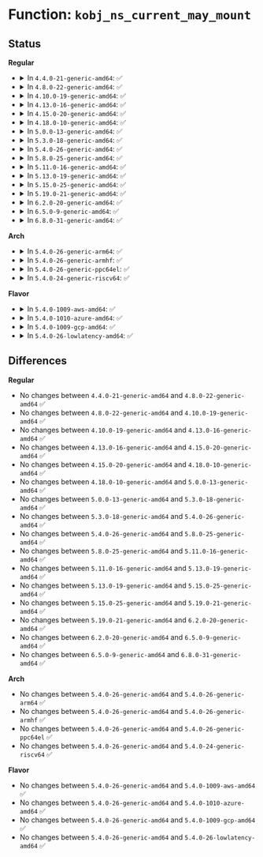 # Function: <code>kobj_ns_current_may_mount</code>

## Status
<b>Regular</b>
<ul>
<li>
<details>
<summary>In <code>4.4.0-21-generic-amd64</code>: ✅</summary>

```c
bool kobj_ns_current_may_mount(enum kobj_ns_type type)
```

```json
{
  "name": "kobj_ns_current_may_mount",
  "collision_type": "Unique Global",
  "inline_type": "No",
  "funcs": [
    {
      "addr": 18446744071582959360,
      "name": "kobj_ns_current_may_mount",
      "external": true,
      "loc": "lib/kobject.c:1013",
      "file": "lib/kobject.c",
      "inline": "seen, unknown",
      "caller_inline": [],
      "caller_func": [
        "fs/sysfs/mount.c:sysfs_mount"
      ]
    }
  ],
  "symbols": [
    {
      "addr": 18446744071582959360,
      "name": "kobj_ns_current_may_mount",
      "section": ".text",
      "bind": "STB_GLOBAL",
      "size": 67
    }
  ]
}
```
</details>
</li>
<li>
<details>
<summary>In <code>4.8.0-22-generic-amd64</code>: ✅</summary>

```c
bool kobj_ns_current_may_mount(enum kobj_ns_type type)
```

```json
{
  "name": "kobj_ns_current_may_mount",
  "collision_type": "Unique Global",
  "inline_type": "No",
  "funcs": [
    {
      "addr": 18446744071583246784,
      "name": "kobj_ns_current_may_mount",
      "external": true,
      "loc": "lib/kobject.c:1014",
      "file": "lib/kobject.c",
      "inline": "seen, unknown",
      "caller_inline": [],
      "caller_func": [
        "fs/sysfs/mount.c:sysfs_mount"
      ]
    }
  ],
  "symbols": [
    {
      "addr": 18446744071583246784,
      "name": "kobj_ns_current_may_mount",
      "section": ".text",
      "bind": "STB_GLOBAL",
      "size": 67
    }
  ]
}
```
</details>
</li>
<li>
<details>
<summary>In <code>4.10.0-19-generic-amd64</code>: ✅</summary>

```c
bool kobj_ns_current_may_mount(enum kobj_ns_type type)
```

```json
{
  "name": "kobj_ns_current_may_mount",
  "collision_type": "Unique Global",
  "inline_type": "No",
  "funcs": [
    {
      "addr": 18446744071583362096,
      "name": "kobj_ns_current_may_mount",
      "external": true,
      "loc": "lib/kobject.c:1014",
      "file": "lib/kobject.c",
      "inline": "seen, unknown",
      "caller_inline": [],
      "caller_func": [
        "fs/sysfs/mount.c:sysfs_mount"
      ]
    }
  ],
  "symbols": [
    {
      "addr": 18446744071583362096,
      "name": "kobj_ns_current_may_mount",
      "section": ".text",
      "bind": "STB_GLOBAL",
      "size": 67
    }
  ]
}
```
</details>
</li>
<li>
<details>
<summary>In <code>4.13.0-16-generic-amd64</code>: ✅</summary>

```c
bool kobj_ns_current_may_mount(enum kobj_ns_type type)
```

```json
{
  "name": "kobj_ns_current_may_mount",
  "collision_type": "Unique Global",
  "inline_type": "No",
  "funcs": [
    {
      "addr": 18446744071588212304,
      "name": "kobj_ns_current_may_mount",
      "external": true,
      "loc": "lib/kobject.c:1017",
      "file": "lib/kobject.c",
      "inline": "seen, unknown",
      "caller_inline": [],
      "caller_func": [
        "fs/sysfs/mount.c:sysfs_mount"
      ]
    }
  ],
  "symbols": [
    {
      "addr": 18446744071588212304,
      "name": "kobj_ns_current_may_mount",
      "section": ".text",
      "bind": "STB_GLOBAL",
      "size": 67
    }
  ]
}
```
</details>
</li>
<li>
<details>
<summary>In <code>4.15.0-20-generic-amd64</code>: ✅</summary>

```c
bool kobj_ns_current_may_mount(enum kobj_ns_type type)
```

```json
{
  "name": "kobj_ns_current_may_mount",
  "collision_type": "Unique Global",
  "inline_type": "No",
  "funcs": [
    {
      "addr": 18446744071588761872,
      "name": "kobj_ns_current_may_mount",
      "external": true,
      "loc": "lib/kobject.c:1017",
      "file": "lib/kobject.c",
      "inline": "seen, unknown",
      "caller_inline": [],
      "caller_func": [
        "fs/sysfs/mount.c:sysfs_mount"
      ]
    }
  ],
  "symbols": [
    {
      "addr": 18446744071588761872,
      "name": "kobj_ns_current_may_mount",
      "section": ".text",
      "bind": "STB_GLOBAL",
      "size": 73
    }
  ]
}
```
</details>
</li>
<li>
<details>
<summary>In <code>4.18.0-10-generic-amd64</code>: ✅</summary>

```c
bool kobj_ns_current_may_mount(enum kobj_ns_type type)
```

```json
{
  "name": "kobj_ns_current_may_mount",
  "collision_type": "Unique Global",
  "inline_type": "No",
  "funcs": [
    {
      "addr": 18446744071589140112,
      "name": "kobj_ns_current_may_mount",
      "external": true,
      "loc": "lib/kobject.c:1037",
      "file": "lib/kobject.c",
      "inline": "seen, unknown",
      "caller_inline": [],
      "caller_func": [
        "fs/sysfs/mount.c:sysfs_mount"
      ]
    }
  ],
  "symbols": [
    {
      "addr": 18446744071589140112,
      "name": "kobj_ns_current_may_mount",
      "section": ".text",
      "bind": "STB_GLOBAL",
      "size": 73
    }
  ]
}
```
</details>
</li>
<li>
<details>
<summary>In <code>5.0.0-13-generic-amd64</code>: ✅</summary>

```c
bool kobj_ns_current_may_mount(enum kobj_ns_type type)
```

```json
{
  "name": "kobj_ns_current_may_mount",
  "collision_type": "Unique Global",
  "inline_type": "No",
  "funcs": [
    {
      "addr": 18446744071589374960,
      "name": "kobj_ns_current_may_mount",
      "external": true,
      "loc": "lib/kobject.c:1037",
      "file": "lib/kobject.c",
      "inline": "seen, unknown",
      "caller_inline": [],
      "caller_func": [
        "fs/sysfs/mount.c:sysfs_mount"
      ]
    }
  ],
  "symbols": [
    {
      "addr": 18446744071589374960,
      "name": "kobj_ns_current_may_mount",
      "section": ".text",
      "bind": "STB_GLOBAL",
      "size": 73
    }
  ]
}
```
</details>
</li>
<li>
<details>
<summary>In <code>5.3.0-18-generic-amd64</code>: ✅</summary>

```c
bool kobj_ns_current_may_mount(enum kobj_ns_type type)
```

```json
{
  "name": "kobj_ns_current_may_mount",
  "collision_type": "Unique Global",
  "inline_type": "No",
  "funcs": [
    {
      "addr": 18446744071589832112,
      "name": "kobj_ns_current_may_mount",
      "external": true,
      "loc": "lib/kobject.c:1068",
      "file": "lib/kobject.c",
      "inline": "seen, unknown",
      "caller_inline": [],
      "caller_func": [
        "fs/sysfs/mount.c:sysfs_init_fs_context"
      ]
    }
  ],
  "symbols": [
    {
      "addr": 18446744071589832112,
      "name": "kobj_ns_current_may_mount",
      "section": ".text",
      "bind": "STB_GLOBAL",
      "size": 76
    }
  ]
}
```
</details>
</li>
<li>
<details>
<summary>In <code>5.4.0-26-generic-amd64</code>: ✅</summary>

```c
bool kobj_ns_current_may_mount(enum kobj_ns_type type)
```

```json
{
  "name": "kobj_ns_current_may_mount",
  "collision_type": "Unique Global",
  "inline_type": "No",
  "funcs": [
    {
      "addr": 18446744071590058256,
      "name": "kobj_ns_current_may_mount",
      "external": true,
      "loc": "lib/kobject.c:1068",
      "file": "lib/kobject.c",
      "inline": "seen, unknown",
      "caller_inline": [],
      "caller_func": [
        "fs/sysfs/mount.c:sysfs_init_fs_context"
      ]
    }
  ],
  "symbols": [
    {
      "addr": 18446744071590058256,
      "name": "kobj_ns_current_may_mount",
      "section": ".text",
      "bind": "STB_GLOBAL",
      "size": 76
    }
  ]
}
```
</details>
</li>
<li>
<details>
<summary>In <code>5.8.0-25-generic-amd64</code>: ✅</summary>

```c
bool kobj_ns_current_may_mount(enum kobj_ns_type type)
```

```json
{
  "name": "kobj_ns_current_may_mount",
  "collision_type": "Unique Global",
  "inline_type": "No",
  "funcs": [
    {
      "addr": 18446744071585053712,
      "name": "kobj_ns_current_may_mount",
      "external": true,
      "loc": "lib/kobject.c:1085",
      "file": "lib/kobject.c",
      "inline": "seen, unknown",
      "caller_inline": [],
      "caller_func": [
        "fs/sysfs/mount.c:sysfs_init_fs_context"
      ]
    }
  ],
  "symbols": [
    {
      "addr": 18446744071585053712,
      "name": "kobj_ns_current_may_mount",
      "section": ".text",
      "bind": "STB_GLOBAL",
      "size": 79
    }
  ]
}
```
</details>
</li>
<li>
<details>
<summary>In <code>5.11.0-16-generic-amd64</code>: ✅</summary>

```c
bool kobj_ns_current_may_mount(enum kobj_ns_type type)
```

```json
{
  "name": "kobj_ns_current_may_mount",
  "collision_type": "Unique Global",
  "inline_type": "No",
  "funcs": [
    {
      "addr": 18446744071585203504,
      "name": "kobj_ns_current_may_mount",
      "external": true,
      "loc": "lib/kobject.c:1082",
      "file": "lib/kobject.c",
      "inline": "seen, unknown",
      "caller_inline": [],
      "caller_func": [
        "fs/sysfs/mount.c:sysfs_init_fs_context"
      ]
    }
  ],
  "symbols": [
    {
      "addr": 18446744071585203504,
      "name": "kobj_ns_current_may_mount",
      "section": ".text",
      "bind": "STB_GLOBAL",
      "size": 79
    }
  ]
}
```
</details>
</li>
<li>
<details>
<summary>In <code>5.13.0-19-generic-amd64</code>: ✅</summary>

```c
bool kobj_ns_current_may_mount(enum kobj_ns_type type)
```

```json
{
  "name": "kobj_ns_current_may_mount",
  "collision_type": "Unique Global",
  "inline_type": "No",
  "funcs": [
    {
      "addr": 18446744071585086576,
      "name": "kobj_ns_current_may_mount",
      "external": true,
      "loc": "lib/kobject.c:1082",
      "file": "lib/kobject.c",
      "inline": "seen, unknown",
      "caller_inline": [],
      "caller_func": [
        "fs/sysfs/mount.c:sysfs_init_fs_context"
      ]
    }
  ],
  "symbols": [
    {
      "addr": 18446744071585086576,
      "name": "kobj_ns_current_may_mount",
      "section": ".text",
      "bind": "STB_GLOBAL",
      "size": 79
    }
  ]
}
```
</details>
</li>
<li>
<details>
<summary>In <code>5.15.0-25-generic-amd64</code>: ✅</summary>

```c
bool kobj_ns_current_may_mount(enum kobj_ns_type type)
```

```json
{
  "name": "kobj_ns_current_may_mount",
  "collision_type": "Unique Global",
  "inline_type": "No",
  "funcs": [
    {
      "addr": 18446744071585533504,
      "name": "kobj_ns_current_may_mount",
      "external": true,
      "loc": "lib/kobject.c:1082",
      "file": "lib/kobject.c",
      "inline": "seen, unknown",
      "caller_inline": [],
      "caller_func": [
        "fs/sysfs/mount.c:sysfs_init_fs_context"
      ]
    }
  ],
  "symbols": [
    {
      "addr": 18446744071585533504,
      "name": "kobj_ns_current_may_mount",
      "section": ".text",
      "bind": "STB_GLOBAL",
      "size": 79
    }
  ]
}
```
</details>
</li>
<li>
<details>
<summary>In <code>5.19.0-21-generic-amd64</code>: ✅</summary>

```c
bool kobj_ns_current_may_mount(enum kobj_ns_type type)
```

```json
{
  "name": "kobj_ns_current_may_mount",
  "collision_type": "Unique Global",
  "inline_type": "No",
  "funcs": [
    {
      "addr": 18446744071586687392,
      "name": "kobj_ns_current_may_mount",
      "external": true,
      "loc": "lib/kobject.c:1050",
      "file": "lib/kobject.c",
      "inline": "seen, unknown",
      "caller_inline": [],
      "caller_func": [
        "fs/sysfs/mount.c:sysfs_init_fs_context"
      ]
    }
  ],
  "symbols": [
    {
      "addr": 18446744071586687392,
      "name": "kobj_ns_current_may_mount",
      "section": ".text",
      "bind": "STB_GLOBAL",
      "size": 84
    }
  ]
}
```
</details>
</li>
<li>
<details>
<summary>In <code>6.2.0-20-generic-amd64</code>: ✅</summary>

```c
bool kobj_ns_current_may_mount(enum kobj_ns_type type)
```

```json
{
  "name": "kobj_ns_current_may_mount",
  "collision_type": "Unique Global",
  "inline_type": "No",
  "funcs": [
    {
      "addr": 18446744071595768640,
      "name": "kobj_ns_current_may_mount",
      "external": true,
      "loc": "lib/kobject.c:1065",
      "file": "lib/kobject.c",
      "inline": "seen, unknown",
      "caller_inline": [],
      "caller_func": [
        "fs/sysfs/mount.c:sysfs_init_fs_context"
      ]
    }
  ],
  "symbols": [
    {
      "addr": 18446744071595768640,
      "name": "kobj_ns_current_may_mount",
      "section": ".text",
      "bind": "STB_GLOBAL",
      "size": 84
    }
  ]
}
```
</details>
</li>
<li>
<details>
<summary>In <code>6.5.0-9-generic-amd64</code>: ✅</summary>

```c
bool kobj_ns_current_may_mount(enum kobj_ns_type type)
```

```json
{
  "name": "kobj_ns_current_may_mount",
  "collision_type": "Unique Global",
  "inline_type": "No",
  "funcs": [
    {
      "addr": 18446744071596293040,
      "name": "kobj_ns_current_may_mount",
      "external": true,
      "loc": "lib/kobject.c:1066",
      "file": "lib/kobject.c",
      "inline": "seen, unknown",
      "caller_inline": [],
      "caller_func": [
        "fs/sysfs/mount.c:sysfs_init_fs_context"
      ]
    }
  ],
  "symbols": [
    {
      "addr": 18446744071596293040,
      "name": "kobj_ns_current_may_mount",
      "section": ".text",
      "bind": "STB_GLOBAL",
      "size": 84
    }
  ]
}
```
</details>
</li>
<li>
<details>
<summary>In <code>6.8.0-31-generic-amd64</code>: ✅</summary>

```c
bool kobj_ns_current_may_mount(enum kobj_ns_type type)
```

```json
{
  "name": "kobj_ns_current_may_mount",
  "collision_type": "Unique Global",
  "inline_type": "No",
  "funcs": [
    {
      "addr": 18446744071597178000,
      "name": "kobj_ns_current_may_mount",
      "external": true,
      "loc": "lib/kobject.c:1074",
      "file": "lib/kobject.c",
      "inline": "seen, unknown",
      "caller_inline": [],
      "caller_func": [
        "fs/sysfs/mount.c:sysfs_init_fs_context"
      ]
    }
  ],
  "symbols": [
    {
      "addr": 18446744071597178000,
      "name": "kobj_ns_current_may_mount",
      "section": ".text",
      "bind": "STB_GLOBAL",
      "size": 82
    }
  ]
}
```
</details>
</li>
</ul>
<b>Arch</b>
<ul>
<li>
<details>
<summary>In <code>5.4.0-26-generic-arm64</code>: ✅</summary>

```c
bool kobj_ns_current_may_mount(enum kobj_ns_type type)
```

```json
{
  "name": "kobj_ns_current_may_mount",
  "collision_type": "Unique Global",
  "inline_type": "No",
  "funcs": [
    {
      "addr": 18446603336503835448,
      "name": "kobj_ns_current_may_mount",
      "external": true,
      "loc": "lib/kobject.c:1068",
      "file": "lib/kobject.c",
      "inline": "seen, unknown",
      "caller_inline": [],
      "caller_func": [
        "fs/sysfs/mount.c:sysfs_init_fs_context"
      ]
    }
  ],
  "symbols": [
    {
      "addr": 18446603336503835448,
      "name": "kobj_ns_current_may_mount",
      "section": ".text",
      "bind": "STB_GLOBAL",
      "size": 192
    }
  ]
}
```
</details>
</li>
<li>
<details>
<summary>In <code>5.4.0-26-generic-armhf</code>: ✅</summary>

```c
bool kobj_ns_current_may_mount(enum kobj_ns_type type)
```

```json
{
  "name": "kobj_ns_current_may_mount",
  "collision_type": "Unique Global",
  "inline_type": "No",
  "funcs": [
    {
      "addr": 3236454660,
      "name": "kobj_ns_current_may_mount",
      "external": true,
      "loc": "lib/kobject.c:1068",
      "file": "lib/kobject.c",
      "inline": "seen, unknown",
      "caller_inline": [],
      "caller_func": [
        "fs/sysfs/mount.c:sysfs_init_fs_context"
      ]
    }
  ],
  "symbols": [
    {
      "addr": 3236454660,
      "name": "kobj_ns_current_may_mount",
      "section": ".text",
      "bind": "STB_GLOBAL",
      "size": 100
    }
  ]
}
```
</details>
</li>
<li>
<details>
<summary>In <code>5.4.0-26-generic-ppc64el</code>: ✅</summary>

```c
bool kobj_ns_current_may_mount(enum kobj_ns_type type)
```

```json
{
  "name": "kobj_ns_current_may_mount",
  "collision_type": "Unique Global",
  "inline_type": "No",
  "funcs": [
    {
      "addr": 13835058055297684672,
      "name": "kobj_ns_current_may_mount",
      "external": true,
      "loc": "lib/kobject.c:1068",
      "file": "lib/kobject.c",
      "inline": "seen, unknown",
      "caller_inline": [],
      "caller_func": [
        "fs/sysfs/mount.c:sysfs_init_fs_context"
      ]
    }
  ],
  "symbols": [
    {
      "addr": 13835058055297684672,
      "name": "kobj_ns_current_may_mount",
      "section": ".text",
      "bind": "STB_GLOBAL",
      "size": 236
    }
  ]
}
```
</details>
</li>
<li>
<details>
<summary>In <code>5.4.0-24-generic-riscv64</code>: ✅</summary>

```c
bool kobj_ns_current_may_mount(enum kobj_ns_type type)
```

```json
{
  "name": "kobj_ns_current_may_mount",
  "collision_type": "Unique Global",
  "inline_type": "No",
  "funcs": [
    {
      "addr": 18446743936279727338,
      "name": "kobj_ns_current_may_mount",
      "external": true,
      "loc": "lib/kobject.c:1068",
      "file": "lib/kobject.c",
      "inline": "seen, unknown",
      "caller_inline": [],
      "caller_func": [
        "fs/sysfs/mount.c:sysfs_init_fs_context"
      ]
    }
  ],
  "symbols": [
    {
      "addr": 18446743936279727338,
      "name": "kobj_ns_current_may_mount",
      "section": ".text",
      "bind": "STB_GLOBAL",
      "size": 128
    }
  ]
}
```
</details>
</li>
</ul>
<b>Flavor</b>
<ul>
<li>
<details>
<summary>In <code>5.4.0-1009-aws-amd64</code>: ✅</summary>

```c
bool kobj_ns_current_may_mount(enum kobj_ns_type type)
```

```json
{
  "name": "kobj_ns_current_may_mount",
  "collision_type": "Unique Global",
  "inline_type": "No",
  "funcs": [
    {
      "addr": 18446744071589660512,
      "name": "kobj_ns_current_may_mount",
      "external": true,
      "loc": "lib/kobject.c:1068",
      "file": "lib/kobject.c",
      "inline": "seen, unknown",
      "caller_inline": [],
      "caller_func": [
        "fs/sysfs/mount.c:sysfs_init_fs_context"
      ]
    }
  ],
  "symbols": [
    {
      "addr": 18446744071589660512,
      "name": "kobj_ns_current_may_mount",
      "section": ".text",
      "bind": "STB_GLOBAL",
      "size": 76
    }
  ]
}
```
</details>
</li>
<li>
<details>
<summary>In <code>5.4.0-1010-azure-amd64</code>: ✅</summary>

```c
bool kobj_ns_current_may_mount(enum kobj_ns_type type)
```

```json
{
  "name": "kobj_ns_current_may_mount",
  "collision_type": "Unique Global",
  "inline_type": "No",
  "funcs": [
    {
      "addr": 18446744071589386336,
      "name": "kobj_ns_current_may_mount",
      "external": true,
      "loc": "lib/kobject.c:1068",
      "file": "lib/kobject.c",
      "inline": "seen, unknown",
      "caller_inline": [],
      "caller_func": [
        "fs/sysfs/mount.c:sysfs_init_fs_context"
      ]
    }
  ],
  "symbols": [
    {
      "addr": 18446744071589386336,
      "name": "kobj_ns_current_may_mount",
      "section": ".text",
      "bind": "STB_GLOBAL",
      "size": 76
    }
  ]
}
```
</details>
</li>
<li>
<details>
<summary>In <code>5.4.0-1009-gcp-amd64</code>: ✅</summary>

```c
bool kobj_ns_current_may_mount(enum kobj_ns_type type)
```

```json
{
  "name": "kobj_ns_current_may_mount",
  "collision_type": "Unique Global",
  "inline_type": "No",
  "funcs": [
    {
      "addr": 18446744071590103888,
      "name": "kobj_ns_current_may_mount",
      "external": true,
      "loc": "lib/kobject.c:1068",
      "file": "lib/kobject.c",
      "inline": "seen, unknown",
      "caller_inline": [],
      "caller_func": [
        "fs/sysfs/mount.c:sysfs_init_fs_context"
      ]
    }
  ],
  "symbols": [
    {
      "addr": 18446744071590103888,
      "name": "kobj_ns_current_may_mount",
      "section": ".text",
      "bind": "STB_GLOBAL",
      "size": 76
    }
  ]
}
```
</details>
</li>
<li>
<details>
<summary>In <code>5.4.0-26-lowlatency-amd64</code>: ✅</summary>

```c
bool kobj_ns_current_may_mount(enum kobj_ns_type type)
```

```json
{
  "name": "kobj_ns_current_may_mount",
  "collision_type": "Unique Global",
  "inline_type": "No",
  "funcs": [
    {
      "addr": 18446744071590154192,
      "name": "kobj_ns_current_may_mount",
      "external": true,
      "loc": "lib/kobject.c:1068",
      "file": "lib/kobject.c",
      "inline": "seen, unknown",
      "caller_inline": [],
      "caller_func": [
        "fs/sysfs/mount.c:sysfs_init_fs_context"
      ]
    }
  ],
  "symbols": [
    {
      "addr": 18446744071590154192,
      "name": "kobj_ns_current_may_mount",
      "section": ".text",
      "bind": "STB_GLOBAL",
      "size": 78
    }
  ]
}
```
</details>
</li>
</ul>

## Differences
<b>Regular</b>
<ul>
<li>
No changes between <code>4.4.0-21-generic-amd64</code> and <code>4.8.0-22-generic-amd64</code> ✅
</li>
<li>
No changes between <code>4.8.0-22-generic-amd64</code> and <code>4.10.0-19-generic-amd64</code> ✅
</li>
<li>
No changes between <code>4.10.0-19-generic-amd64</code> and <code>4.13.0-16-generic-amd64</code> ✅
</li>
<li>
No changes between <code>4.13.0-16-generic-amd64</code> and <code>4.15.0-20-generic-amd64</code> ✅
</li>
<li>
No changes between <code>4.15.0-20-generic-amd64</code> and <code>4.18.0-10-generic-amd64</code> ✅
</li>
<li>
No changes between <code>4.18.0-10-generic-amd64</code> and <code>5.0.0-13-generic-amd64</code> ✅
</li>
<li>
No changes between <code>5.0.0-13-generic-amd64</code> and <code>5.3.0-18-generic-amd64</code> ✅
</li>
<li>
No changes between <code>5.3.0-18-generic-amd64</code> and <code>5.4.0-26-generic-amd64</code> ✅
</li>
<li>
No changes between <code>5.4.0-26-generic-amd64</code> and <code>5.8.0-25-generic-amd64</code> ✅
</li>
<li>
No changes between <code>5.8.0-25-generic-amd64</code> and <code>5.11.0-16-generic-amd64</code> ✅
</li>
<li>
No changes between <code>5.11.0-16-generic-amd64</code> and <code>5.13.0-19-generic-amd64</code> ✅
</li>
<li>
No changes between <code>5.13.0-19-generic-amd64</code> and <code>5.15.0-25-generic-amd64</code> ✅
</li>
<li>
No changes between <code>5.15.0-25-generic-amd64</code> and <code>5.19.0-21-generic-amd64</code> ✅
</li>
<li>
No changes between <code>5.19.0-21-generic-amd64</code> and <code>6.2.0-20-generic-amd64</code> ✅
</li>
<li>
No changes between <code>6.2.0-20-generic-amd64</code> and <code>6.5.0-9-generic-amd64</code> ✅
</li>
<li>
No changes between <code>6.5.0-9-generic-amd64</code> and <code>6.8.0-31-generic-amd64</code> ✅
</li>
</ul>
<b>Arch</b>
<ul>
<li>
No changes between <code>5.4.0-26-generic-amd64</code> and <code>5.4.0-26-generic-arm64</code> ✅
</li>
<li>
No changes between <code>5.4.0-26-generic-amd64</code> and <code>5.4.0-26-generic-armhf</code> ✅
</li>
<li>
No changes between <code>5.4.0-26-generic-amd64</code> and <code>5.4.0-26-generic-ppc64el</code> ✅
</li>
<li>
No changes between <code>5.4.0-26-generic-amd64</code> and <code>5.4.0-24-generic-riscv64</code> ✅
</li>
</ul>
<b>Flavor</b>
<ul>
<li>
No changes between <code>5.4.0-26-generic-amd64</code> and <code>5.4.0-1009-aws-amd64</code> ✅
</li>
<li>
No changes between <code>5.4.0-26-generic-amd64</code> and <code>5.4.0-1010-azure-amd64</code> ✅
</li>
<li>
No changes between <code>5.4.0-26-generic-amd64</code> and <code>5.4.0-1009-gcp-amd64</code> ✅
</li>
<li>
No changes between <code>5.4.0-26-generic-amd64</code> and <code>5.4.0-26-lowlatency-amd64</code> ✅
</li>
</ul>
